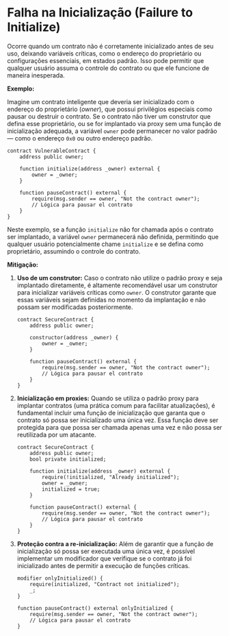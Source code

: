 # Falha na Inicialização (Failure to Initialize)

Ocorre quando um contrato não é corretamente inicializado antes de seu uso, deixando variáveis críticas, como o endereço do proprietário ou configurações essenciais, em estados padrão. Isso pode permitir que qualquer usuário assuma o controle do contrato ou que ele funcione de maneira inesperada.

**Exemplo:**

Imagine um contrato inteligente que deveria ser inicializado com o endereço do proprietário (_owner_), que possui privilégios especiais como pausar ou destruir o contrato. Se o contrato não tiver um construtor que defina esse proprietário, ou se for implantado via proxy sem uma função de inicialização adequada, a variável `owner` pode permanecer no valor padrão — como o endereço `0x0` ou outro endereço padrão.

```solidity
contract VulnerableContract {
    address public owner;

    function initialize(address _owner) external {
        owner = _owner;
    }

    function pauseContract() external {
        require(msg.sender == owner, "Not the contract owner");
        // Lógica para pausar el contrato
    }
}
```

Neste exemplo, se a função `initialize` não for chamada após o contrato ser implantado, a variável `owner` permanecerá não definida, permitindo que qualquer usuário potencialmente chame `initialize` e se defina como proprietário, assumindo o controle do contrato.

**Mitigação:**

1.  **Uso de um construtor:** Caso o contrato não utilize o padrão proxy e seja implantado diretamente, é altamente recomendável usar um construtor para inicializar variáveis críticas como `owner`. O construtor garante que essas variáveis sejam definidas no momento da implantação e não possam ser modificadas posteriormente.

    ```solidity
    contract SecureContract {
        address public owner;

        constructor(address _owner) {
            owner = _owner;
        }

        function pauseContract() external {
            require(msg.sender == owner, "Not the contract owner");
            // Lógica para pausar el contrato
        }
    }
    ```
2.  **Inicialização em proxies:** Quando se utiliza o padrão proxy para implantar contratos (uma prática comum para facilitar atualizações), é fundamental incluir uma função de inicialização que garanta que o contrato só possa ser inicializado uma única vez. Essa função deve ser protegida para que possa ser chamada apenas uma vez e não possa ser reutilizada por um atacante.

    ```solidity
    contract SecureContract {
        address public owner;
        bool private initialized;

        function initialize(address _owner) external {
            require(!initialized, "Already initialized");
            owner = _owner;
            initialized = true;
        }

        function pauseContract() external {
            require(msg.sender == owner, "Not the contract owner");
            // Lógica para pausar el contrato
        }
    }
    ```
3.  **Proteção contra a re-inicialização:** Além de garantir que a função de inicialização só possa ser executada uma única vez, é possível implementar um modificador que verifique se o contrato já foi inicializado antes de permitir a execução de funções críticas.

    ```solidity
    modifier onlyInitialized() {
        require(initialized, "Contract not initialized");
        _;
    }

    function pauseContract() external onlyInitialized {
        require(msg.sender == owner, "Not the contract owner");
        // Lógica para pausar el contrato
    }
    ```

